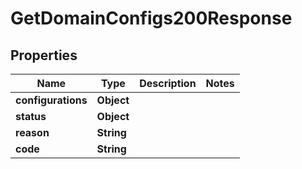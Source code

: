 

# GetDomainConfigs200Response


## Properties

| Name | Type | Description | Notes |
|------------ | ------------- | ------------- | -------------|
|**configurations** | **Object** |  |  |
|**status** | **Object** |  |  |
|**reason** | **String** |  |  |
|**code** | **String** |  |  |



